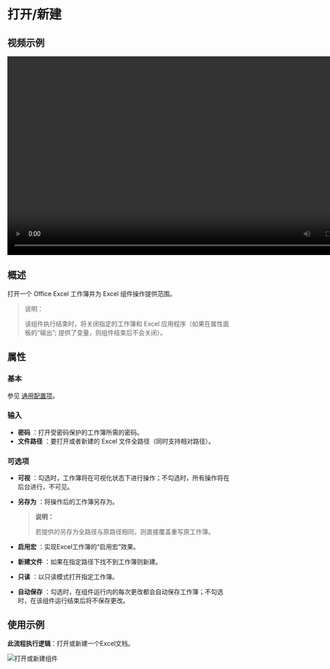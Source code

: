 # 打开/新建

## 视频示例

<video controls height='450px' width='800px' src="https://encooacademy.oss-cn-shanghai.aliyuncs.com/activity/OpenExcel.mp4"></video>

## 概述

打开一个 Office Excel 工作簿并为 Excel 组件操作提供范围。

>说明：
>
>该组件执行结束时，将关闭指定的工作簿和 Excel 应用程序（如果在属性面板的“输出”; 提供了变量，则组件结束后不会关闭）。

## 属性

### 基本

参见 [通用配置项](../../Appendix/CommonConfigurationItems.md)。

### 输入

- **密码** ：打开受密码保护的工作簿所需的密码。
- **文件路径** ：要打开或者新建的 Excel 文件全路径（同时支持相对路径）。

### 可选项

- **可视** ：勾选时，工作簿将在可视化状态下进行操作；不勾选时，所有操作将在后台进行，不可见。
- **另存为** ：将操作后的工作簿另存为。

    >**说明：**
    >
    >若提供的另存为全路径与原路径相同，则直接覆盖重写原工作簿。

- **启用宏** ：实现Excel工作簿的“启用宏”效果。
- **新建文件** ：如果在指定路径下找不到工作簿则新建。
- **只读** ：以只读模式打开指定工作簿。
- **自动保存** ：勾选时，在组件运行内的每次更改都会自动保存工作簿；不勾选时，在该组件运行结束后将不保存更改。

## 使用示例

**此流程执行逻辑**：打开或新建一个Excel文档。

![打开或新建组件](https://docimages.blob.core.chinacloudapi.cn/images/Activities/OpenExcel2.png)
